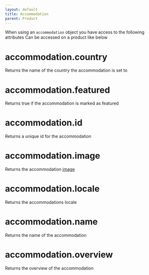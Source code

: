 ```yaml
---
layout: default
title: Accommodation
parent: Product
---
```

When using an `accommodation` object you have access to the following attributes
Can be accessed on a product like below

# accommodation.country

Returns the name of the country the accommodation is set to

# accommodation.featured

Returns true if the accommodation is marked as featured

# accommodation.id

Returns a unique id for the accommodation

# accommodation.image

Returns the accommodation [image](undefined)

# accommodation.locale

Returns the accommodations locale 

# accommodation.name

Returns the name of the accommodation

# accommodation.overview

Returns the overview of the accommodation

# 


